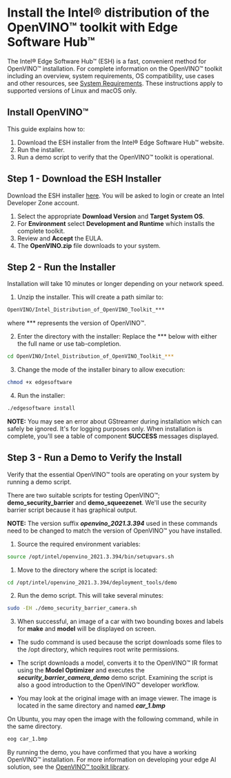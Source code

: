 # Install the Intel® distribution of the OpenVINO™ toolkit with Edge Software Hub™

The Intel® Edge Software Hub™ (ESH) is a fast, convenient method for OpenVINO™ installation. For complete information on the OpenVINO™ toolkit including an overview, system requirements, OS compatibility, use cases and other resources, see [System Requirements](https://software.intel.com/content/www/us/en/develop/tools/openvino-toolkit/system-requirements.html). These instructions apply to supported versions of Linux and macOS only.

## Install OpenVINO™

This guide explains how to:

1. Download the ESH installer from the Intel® Edge Software Hub™ website. 
2. Run the installer.
3. Run a demo script to verify that the OpenVINO™ toolkit is operational.

## Step 1 - Download the ESH Installer

Download the ESH installer [here](https://software.intel.com/iot/edgesoftwarehub/download/home/OpenVINO). 
You will be asked to login or create an Intel Developer Zone account.

1. Select the appropriate **Download Version** and **Target System OS**. 
2. For **Environment** select **Development and Runtime** which installs the complete toolkit.
3. Review and **Accept** the EULA.
4. The **OpenVINO.zip** file downloads to your system.

## Step 2 - Run the Installer

Installation will take 10 minutes or longer depending on your network speed.

1. Unzip the installer.  This will create a path similar to:
  ```sh
  OpenVINO/Intel_Distribution_of_OpenVINO_Toolkit_***
  ```
  
  where *** represents the version of OpenVINO™. 
  
 2. Enter the directory with the installer:
  Replace the *** below with either the full name or use tab-completion.

 ```sh
 cd OpenVINO/Intel_Distribution_of_OpenVINO_Toolkit_***
 ```
3. Change the mode of the installer binary to allow execution:

```sh
chmod +x edgesoftware
```

4. Run the installer:
```sh
./edgesoftware install
```
**NOTE:** You may see an error about GStreamer during installation which can safely be ignored. It's for logging purposes only.
When installation is complete, you'll see a table of component **SUCCESS** messages displayed.

## Step 3 - Run a Demo to Verify the Install

Verify that the essential OpenVINO™ tools are operating on your system by running a demo script.

There are two suitable scripts for testing OpenVINO™; **demo_security_barrier** and **demo_squeezenet**.  We'll use the security barrier script because it has graphical output.

**NOTE:** The version suffix ***openvino_2021.3.394*** used in these commands need to be changed to match the version of OpenVINO™ you have installed.

1. Source the required environment variables:
```sh
source /opt/intel/openvino_2021.3.394/bin/setupvars.sh
```

1. Move to the directory where the script is located:
```sh
cd /opt/intel/openvino_2021.3.394/deployment_tools/demo
```

2. Run the demo script.  This will take several minutes:
```sh
sudo -EH ./demo_security_barrier_camera.sh
```
3. When successful, an image of a car with two bounding boxes and labels for **make** and **model** will be displayed on screen.

* The sudo command is used because the script downloads some files to the /opt directory, which requires root write permissions.

* The script downloads a model, converts it to the OpenVINO™ IR format using the **Model Optimizer** and executes the ***security_barrier_camera_demo*** demo script.  Examining the script is also a good introduction to the OpenVINO™ developer workflow.

* You may look at the original image with an image viewer.  The image is located in the same directory and named ***car_1.bmp***

On Ubuntu, you may open the image with the following command, while in the same directory.
```sh
eog car_1.bmp
```

By running the demo, you have confirmed that you have a working OpenVINO™ installation.
For more information on developing your edge AI solution, see the [OpenVINO™ toolkit library](https://docs.openvinotoolkit.org/2020.3/index.html).

